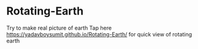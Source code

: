 # Rotating-Earth
Try to make real picture of earth
Tap here https://yadavboysumit.github.io/Rotating-Earth/ for quick view of rotating earth
